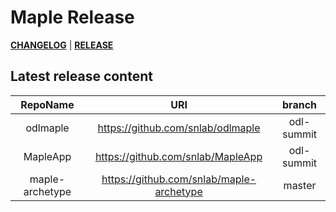 # Maple Release

[**CHANGELOG**](https://github.com/snlab/Maple-release/blob/master/CHANGELOG.md) | [**RELEASE**](https://github.com/snlab/Maple-release/releases)

## Latest release content

| RepoName | URI | branch |
|:--------:|:---:|:------:|
| odlmaple | https://github.com/snlab/odlmaple | odl-summit |
| MapleApp | https://github.com/snlab/MapleApp | odl-summit |
| maple-archetype | https://github.com/snlab/maple-archetype | master |
